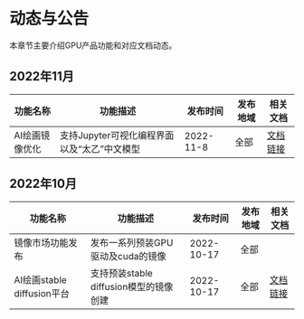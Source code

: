 # 动态与公告
 本章节主要介绍GPU产品功能和对应文档动态。
 
 
 ## 2022年11月
| 功能名称 | 功能描述  | 发布时间 | 发布地域 | 相关文档 | 
| -------------- | ---------- | --------- | ---------- | ---------- | 
| AI绘画镜像优化 | 支持Jupyter可视化编程界面以及“太乙”中文模型 | 2022-11-8 | 全部 | [文档链接](gpu/practice/stable_diffusion) | 

## 2022年10月
| 功能名称 | 功能描述  | 发布时间 | 发布地域 | 相关文档 | 
| -------------- | ---------- | --------- | ---------- | ---------- | 
| 镜像市场功能发布 | 发布一系列预装GPU驱动及cuda的镜像 | 2022-10-17 | 全部 |  |
| AI绘画stable diffusion平台 | 支持预装stable diffusion模型的镜像创建 | 2022-10-17 | 全部 | [文档链接](gpu/practice/stable_diffusion) | 

